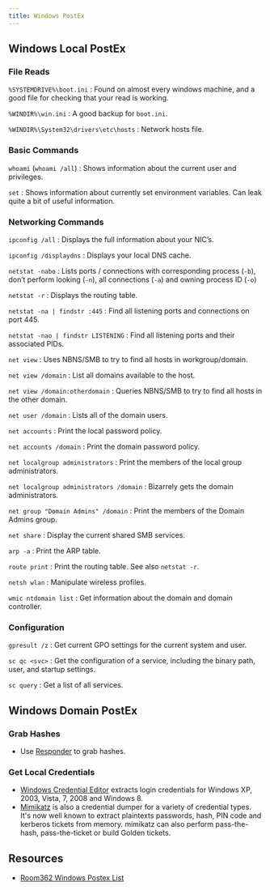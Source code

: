 ```yaml
---
title: Windows PostEx
---
```


## Windows Local PostEx ##

### File Reads ###

`%SYSTEMDRIVE%\boot.ini`
: Found on almost every windows machine, and a good
  file for checking that your read is working.

`%WINDIR%\win.ini`
: A good backup for `boot.ini`.

`%WINDIR%\System32\drivers\etc\hosts`
: Network hosts file.

### Basic Commands ###

`whoami` (`whoami /all`)
: Shows information about the current user and privileges.

`set`
: Shows information about currently set environment variables.  Can
  leak quite a bit of useful information.

### Networking Commands ###

`ipconfig /all`
: Displays the full information about your NIC’s.

`ipconfig /displaydns`
: Displays your local DNS cache.

`netstat -nabo`
: Lists ports / connections with corresponding process (`-b`), don’t perform
  looking (`-n`), all connections (`-a`) and owning process ID (`-o`)

`netstat -r`
: Displays the routing table.

`netstat -na | findstr :445`
: Find all listening ports and connections on port 445.

`netstat -nao | findstr LISTENING`
: Find all listening ports and their associated PIDs.

`net view`
: Uses NBNS/SMB to try to find all hosts in workgroup/domain.

`net view /domain`
: List all domains available to the host.

`net view /domain:otherdomain`
: Queries NBNS/SMB to try to find all hosts in the other domain.

`net user /domain`
: Lists all of the domain users.

`net accounts`
: Print the local password policy.

`net accounts /domain`
: Print the domain password policy.

`net localgroup administrators`
: Print the members of the local group administrators.

`net localgroup administrators /domain`
: Bizarrely gets the domain administrators.

`net group "Domain Admins" /domain`
: Print the members of the Domain Admins group.

`net share`
: Display the current shared SMB services.

`arp -a`
: Print the ARP table.

`route print`
: Print the routing table.  See also `netstat -r`.

`netsh wlan`
: Manipulate wireless profiles.

`wmic ntdomain list`
: Get information about the domain and domain controller.

### Configuration ###

`gpresult /z`
: Get current GPO settings for the current system and user.

`sc qc <svc>`
: Get the configuration of a service, including the binary path, user, and
  startup settings.

`sc query`
: Get a list of all services.

## Windows Domain PostEx ##

### Grab Hashes ###

* Use [Responder](https://github.com/lgandx/Responder) to grab hashes.

### Get Local Credentials ###

* [Windows Credential
  Editor](https://www.ampliasecurity.com/research/windows-credentials-editor/)
  extracts login credentials for Windows XP, 2003, Vista, 7, 2008 and Windows 8.
* [Mimikatz](https://github.com/gentilkiwi/mimikatz) is also a credential dumper
  for a variety of credential types.  It's now well known to extract plaintexts
  passwords, hash, PIN code and kerberos tickets from memory. mimikatz can also
  perform pass-the-hash, pass-the-ticket or build Golden tickets.

## Resources ##

* [Room362 Windows Postex
  List](https://docs.google.com/document/d/1U10isynOpQtrIK6ChuReu-K1WHTJm4fgG3joiuz43rw/edit?hl=en_US)
